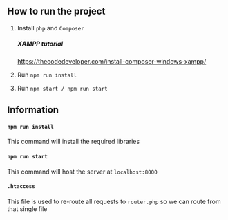 ## How to run the project

1. Install `php` and `Composer`

    ##### XAMPP tutorial

    https://thecodedeveloper.com/install-composer-windows-xampp/

2. Run `npm run install`
3. Run `npm start / npm run start`

## Information

#### `npm run install`

This command will install the required libraries

#### `npm run start`

This command will host the server at `localhost:8000`

#### `.htaccess`

This file is used to re-route all requests to `router.php` so we can route from that single file
